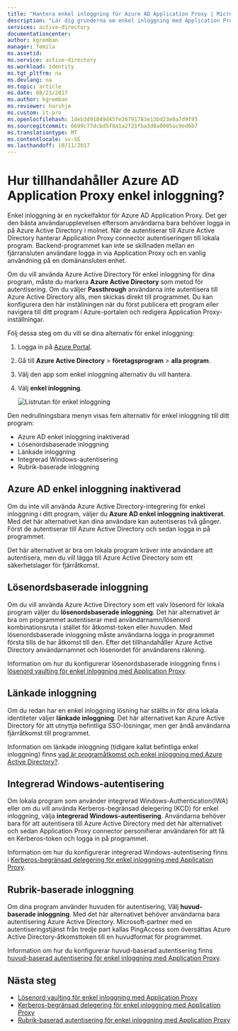 ```yaml
---
title: "Hantera enkel inloggning för Azure AD Application Proxy | Microsoft Docs"
description: "Lär dig grunderna om enkel inloggning med Application Proxy"
services: active-directory
documentationcenter: 
author: kgremban
manager: femila
ms.assetid: 
ms.service: active-directory
ms.workload: identity
ms.tgt_pltfrm: na
ms.devlang: na
ms.topic: article
ms.date: 08/23/2017
ms.author: kgremban
ms.reviewer: harshja
ms.custom: it-pro
ms.openlocfilehash: 1deb3d91049d45fe26791783e13bd23e0a7d9f95
ms.sourcegitcommit: 6699c77dcbd5f8a1a2f21fba3d0a0005ac9ed6b7
ms.translationtype: MT
ms.contentlocale: sv-SE
ms.lasthandoff: 10/11/2017
---
```

# <a name="how-does-azure-ad-application-proxy-provide-single-sign-on"></a>Hur tillhandahåller Azure AD Application Proxy enkel inloggning?

Enkel inloggning är en nyckelfaktor för Azure AD Application Proxy.  Det ger den bästa användarupplevelsen eftersom användarna bara behöver logga in på Azure Active Directory i molnet. När de autentiserar till Azure Active Directory hanterar Application Proxy connector autentiseringen till lokala program. Backend-programmet kan inte se skillnaden mellan en fjärransluten användare logga in via Application Proxy och en vanlig användning på en domänansluten enhet. 

Om du vill använda Azure Active Directory för enkel inloggning för dina program, måste du markera **Azure Active Directory** som metod för autentisering. Om du väljer **Passthrough** användarna inte autentisera till Azure Active Directory alls, men skickas direkt till programmet. Du kan konfigurera den här inställningen när du först publicera ett program eller navigera till ditt program i Azure-portalen och redigera Application Proxy-inställningar. 

Följ dessa steg om du vill se dina alternativ för enkel inloggning:

1. Logga in på [Azure Portal](https://portal.azure.com).
2. Gå till **Azure Active Directory** > **företagsprogram** > **alla program**.
3. Välj den app som enkel inloggning alternativ du vill hantera.
4. Välj **enkel inloggning**.

   ![Listrutan för enkel inloggning](./media/application-proxy-sso-overview/single-sign-on-mode.png)

Den nedrullningsbara menyn visas fem alternativ för enkel inloggning till ditt program:

* Azure AD enkel inloggning inaktiverad
* Lösenordsbaserade inloggning
* Länkade inloggning
* Integrerad Windows-autentisering
* Rubrik-baserade inloggning

## <a name="azure-ad-single-sign-on-disabled"></a>Azure AD enkel inloggning inaktiverad

Om du inte vill använda Azure Active Directory-integrering för enkel inloggning i ditt program, väljer du **Azure AD enkel inloggning inaktiverat**. Med det här alternativet kan dina användare kan autentiseras två gånger. Först de autentiserar till Azure Active Directory och sedan logga in på programmet. 

Det här alternativet är bra om lokala program kräver inte användare att autentisera, men du vill lägga till Azure Active Directory som ett säkerhetslager för fjärråtkomst. 

## <a name="password-based-sign-on"></a>Lösenordsbaserade inloggning

Om du vill använda Azure Active Directory som ett valv lösenord för lokala program väljer du **lösenordsbaserade inloggning**. Det här alternativet är bra om programmet autentiserar med användarnamn/lösenord kombinationsruta i stället för åtkomst-token eller huvuden. Med lösenordsbaserade inloggning måste användarna logga in programmet första tills de har åtkomst till den. Efter det tillhandahåller Azure Active Directory användarnamnet och lösenordet för användarens räkning. 

Information om hur du konfigurerar lösenordsbaserade inloggning finns i [lösenord vaulting för enkel inloggning med Application Proxy](application-proxy-sso-azure-portal.md).

## <a name="linked-sign-on"></a>Länkade inloggning

Om du redan har en enkel inloggning lösning har ställts in för dina lokala identiteter väljer **länkade inloggning**. Det här alternativet kan Azure Active Directory för att utnyttja befintliga SSO-lösningar, men ger ändå användarna fjärråtkomst till programmet. 

Information om länkade inloggning (tidigare kallat befintliga enkel inloggning) finns [vad är programåtkomst och enkel inloggning med Azure Active Directory?](active-directory-appssoaccess-whatis.md#how-does-single-sign-on-with-azure-active-directory-work).

## <a name="integrated-windows-authentication"></a>Integrerad Windows-autentisering

Om lokala program som använder integrerad Windows-Authentication(IWA) eller om du vill använda Kerberos-begränsad delegering (KCD) för enkel inloggning, välja **integrerad Windows-autentisering**. Användarna behöver bara för att autentisera till Azure Active Directory med det här alternativet och sedan Application Proxy connector personifierar användaren för att få en Kerberos-token och logga in på programmet. 

Information om hur du konfigurerar integrerad Windows-autentisering finns i [Kerberos-begränsad delegering för enkel inloggning med Application Proxy](active-directory-application-proxy-sso-using-kcd.md).

## <a name="header-based-sign-on"></a>Rubrik-baserade inloggning 

Om dina program använder huvuden för autentisering, Välj **huvud-baserade inloggning**. Med det här alternativet behöver användarna bara autentisering Azure Active Directory. Microsoft-partner med en autentiseringstjänst från tredje part kallas PingAccess som översättas Azure Active Directory-åtkomsttoken till en huvudformat för programmet. 

Information om hur du konfigurerar huvud-baserad autentisering finns [huvud-baserad autentisering för enkel inloggning med Application Proxy](application-proxy-ping-access.md).

## <a name="next-steps"></a>Nästa steg

- [Lösenord vaulting för enkel inloggning med Application Proxy](application-proxy-sso-azure-portal.md)
- [Kerberos-begränsad delegering för enkel inloggning med Application Proxy](active-directory-application-proxy-sso-using-kcd.md)
- [Rubrik-baserad autentisering för enkel inloggning med Application Proxy](application-proxy-ping-access.md) 
